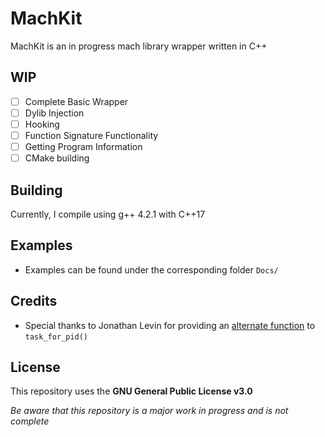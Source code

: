 # MachKit
MachKit is an in progress mach library wrapper written in C++ 


## WIP
- [ ] Complete Basic Wrapper 
- [ ] Dylib Injection
- [ ] Hooking
- [ ] Function Signature Functionality
- [ ] Getting Program Information
- [ ] CMake building

## Building
Currently, I compile using g++ 4.2.1 with C++17

## Examples
- Examples can be found under the corresponding folder `Docs/`

## Credits
- Special thanks to Jonathan Levin for providing an [alternate function](http://newosxbook.com/articles/PST2.html) to `task_for_pid()` 

## License
This repository uses the **GNU General Public License v3.0**

_Be aware that this repository is a major work in progress and is not complete_
